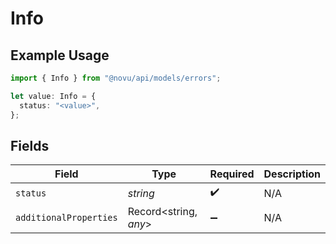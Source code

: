 # Info

## Example Usage

```typescript
import { Info } from "@novu/api/models/errors";

let value: Info = {
  status: "<value>",
};
```

## Fields

| Field                  | Type                   | Required               | Description            |
| ---------------------- | ---------------------- | ---------------------- | ---------------------- |
| `status`               | *string*               | :heavy_check_mark:     | N/A                    |
| `additionalProperties` | Record<string, *any*>  | :heavy_minus_sign:     | N/A                    |
